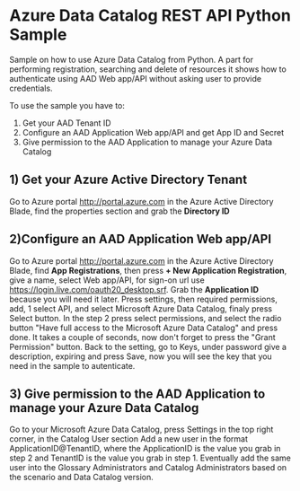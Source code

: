 # Azure Data Catalog REST API Python Sample
Sample on how to use Azure Data Catalog from Python. A part for performing registration, searching and delete of resources it shows how to authenticate using AAD Web app/API without asking user to provide credentials.

To use the sample you have to:
1) Get your AAD Tenant ID
2) Configure an AAD Application Web app/API and get App ID and Secret
3) Give permission to the AAD Application to manage your Azure Data Catalog

## 1) Get your Azure Active Directory Tenant
Go to Azure portal http://portal.azure.com in the Azure Active Directory Blade, find the properties section and grab the **Directory ID**

## 2)Configure an AAD Application Web app/API
Go to Azure portal http://portal.azure.com in the Azure Active Directory Blade, find **App Registrations**, then press **+ New Application Registration**, give a name, select Web app/API, for sign-on url use https://login.live.com/oauth20_desktop.srf. Grab the **Application ID** because you will need it later. Press settings, then required permissions, add, 1 select API, and select Microsoft Azure Data Catalog, finaly press Select button. In the step 2 press select permissions, and select the radio button "Have full access to the Microsoft Azure Data Catalog" and press done. It takes a couple of seconds, now don't forget to press the "Grant Permission" button.
Back to the setting, go to Keys, under password give a description, expiring and press Save, now you will see the key that you need in the sample to autenticate.

## 3) Give permission to the AAD Application to manage your Azure Data Catalog
Go to your Microsoft Azure Data Catalog, press Settings in the top right corner, in the Catalog User section Add a new user in the format ApplicationID@TenantID, where the ApplicationID is the value you grab in step 2 and TenantID is the value you grab in step 1. Eventually add the same user into the Glossary Administrators and Catalog Administrators based on the scenario and Data Catalog version.

